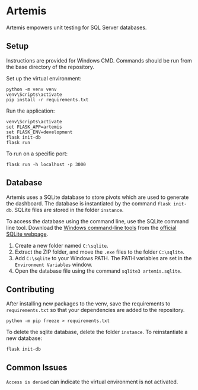 # Artemis

Artemis empowers unit testing for SQL Server databases.


## Setup
Instructions are provided for Windows CMD. Commands should be run from the base directory of the repository.

Set up the virtual environment:
```
python -m venv venv
venv\Scripts\activate
pip install -r requirements.txt
```

Run the application:
```
venv\Scripts\activate
set FLASK_APP=artemis
set FLASK_ENV=development
flask init-db
flask run
```

To run on a specific port:
```
flask run -h localhost -p 3000
```


## Database
Artemis uses a SQLite database to store pivots which are used to generate the dashboard. The database is instantiated by the command `flask init-db`. SQLite files are stored in the folder `instance`.

To access the database using the command line, use the SQLite command line tool. Download the [Windows command-line tools](https://www.sqlite.org/2020/sqlite-tools-win32-x86-3320300.zip) from the [official SQLite webpage](https://www.sqlite.org/download.html). 
1. Create a new folder named `C:\sqlite`.
2. Extract the ZIP folder, and move the `.exe` files to the folder `C:\sqlite`.
3. Add `C:\sqlite` to your Windows PATH. The PATH variables are set in the `Environment Variables` window.
4. Open the database file using the command `sqlite3 artemis.sqlite`.

## Contributing
After installing new packages to the venv, save the requirements to `requirements.txt` so that your dependencies are added to the repository.
```
python -m pip freeze > requirements.txt
```

To delete the sqlite database, delete the folder `instance`. To reinstantiate a new database:
```
flask init-db
```


## Common Issues
`Access is denied` can indicate the virtual environment is not activated.
